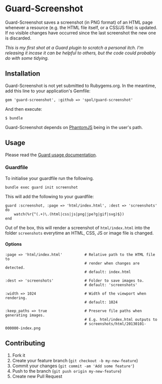 # Guard-Screenshot

Guard-Screenshot saves a screenshot (in PNG format) of an HTML page whenever a
resource (e.g. the HTML file itself, or a CSS/JS file) is updated. If no visible
changes have occurred since the last screenshot the new one is discarded.

_This is my first shot at a Guard plugin to scratch a personal itch. I'm 
releasing it incase it can be helpful to others, but the code could probably do
with some tidying._

## Installation

Guard-Screenshot is not yet submitted to Rubygems.org. In the meantime, add this
line to your application's Gemfile:

    gem 'guard-screenshot', :github => 'spol/guard-screenshot'

And then execute:

    $ bundle

Guard-Screenshot depends on [PhantomJS][phantom] being in the user's path.

## Usage

Please read the [Guard usage documentation][gdoc].

### Guardfile

To initialise your guardfile run the following.

    bundle exec guard init screenshot

This will add the following to your guardfile:

    guard :screenshot, :page => 'html/index.html', :dest => 'screenshots' do
        watch(%r{^(.+)\.(html|css|js|png|jpe?g|gif|svg)$})
    end

Out of the box, this will render a screenshot of `html/index.html` into the
folder `screenshots` everytime an HTML, CSS, JS or image file is changed.

#### Options

    :page => 'html/index.html'          # Relative path to the HTML file to
                                        # render when changes are detected.
                                        # default: index.html

    :dest => 'screenshots'              # Folder to save images to.
                                        # default: 'screenshots'

    :width => 1024                      # Width of the viewport when rendering.
                                        # default: 1024

    :keep_paths => true                 # Preserve file paths when generating images.
                                        # E.g. html/index.html outputs to
                                        # screenshots/html/20130101-000000-index.png

## Contributing

1. Fork it
2. Create your feature branch (`git checkout -b my-new-feature`)
3. Commit your changes (`git commit -am 'Add some feature'`)
4. Push to the branch (`git push origin my-new-feature`)
5. Create new Pull Request

[phantom]: http://phantomjs.org/
[gdoc]:    http://github.com/guard/guard#readme